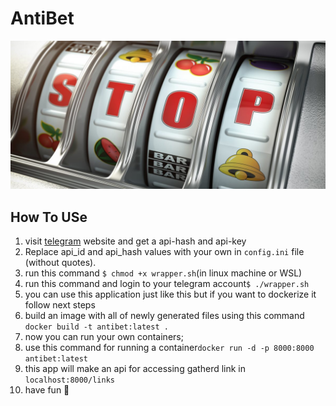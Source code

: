 # AntiBet
![stop](https://raw.githubusercontent.com/aminGhafoory/AntiBet/main/stop.jpeg?token=GHSAT0AAAAAABSTKY5OFEWUJQASROJW4NX4YSG6CJA)
## How To USe
1. visit [telegram](https://my.telegram.org/auth?to=apps) website and get a api-hash and api-key
2. Replace api_id and api_hash values with your own in `config.ini` file (without quotes).
3. run this command `$ chmod +x wrapper.sh`(in linux machine or WSL)
4. run this command and login to your  telegram account`$ ./wrapper.sh`
5. you can use this application just like this but if you want to dockerize it follow next steps
6. build an image with all of newly generated files using this command `docker build -t antibet:latest .`
7. now you can run your own containers;
8. use this command for running a container`docker run -d -p 8000:8000 antibet:latest`
9. this app will make an api for accessing gatherd link in `localhost:8000/links` 
10. have fun 🎈 

